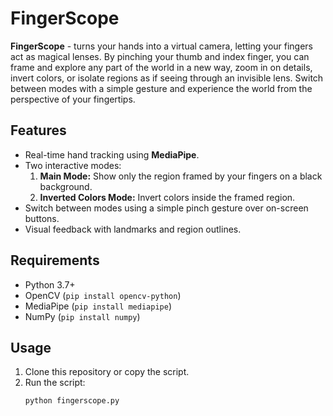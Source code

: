 # FingerScope

**FingerScope** - turns your hands into a virtual camera, letting your fingers act as magical lenses. By pinching your thumb and index finger, you can frame and explore any part of the world in a new way, zoom in on details, invert colors, or isolate regions as if seeing through an invisible lens. Switch between modes with a simple gesture and experience the world from the perspective of your fingertips.

## Features

- Real-time hand tracking using **MediaPipe**.
- Two interactive modes:
  1. **Main Mode:** Show only the region framed by your fingers on a black background.
  2. **Inverted Colors Mode:** Invert colors inside the framed region.
- Switch between modes using a simple pinch gesture over on-screen buttons.
- Visual feedback with landmarks and region outlines.

## Requirements

- Python 3.7+
- OpenCV (`pip install opencv-python`)
- MediaPipe (`pip install mediapipe`)
- NumPy (`pip install numpy`)

## Usage

1. Clone this repository or copy the script.
2. Run the script:
   ```bash
   python fingerscope.py
